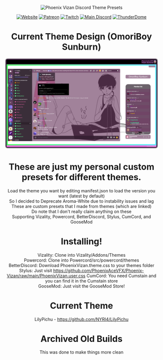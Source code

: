<div align='center'>  

![Phoenix Vizan Discord Theme Presets](banner.png)

[![Website](https://img.shields.io/website?down_color=Black&down_message=Online&label=Trigon%20Systems%20&style=for-the-badge&up_color=Lime&up_message=Online&url=https%3A%2F%2Ftrigon.systems)](https://trigon.systems)
[![Patreon](https://img.shields.io/badge/Patreon-Donate-pink?style=for-the-badge)](https://www.patreon.com/PhoenixAceVFX)
[![Twitch](https://img.shields.io/twitch/status/PhoenixAceVFX?label=PhoenixAceVFX%20Live&style=for-the-badge)](https://www.twitch.tv/PhoenixAceVFX)
[![Main Discord](https://img.shields.io/discord/832050220345982977?style=for-the-badge&logo=appveyor?color=%23ff0000&label=The%20Black%20Arms)](https://go.trigon.systems/Discord)
[![ThunderDome](https://img.shields.io/discord/930471915200585748?style=for-the-badge&logo=appveyor?color=%23ff0000&label=The%20ThunderDome)](https://go.trigon.systems/ThunderDome) 

# Current Theme Design (OmoriBoy Sunburn)  
![V13 OmoriBoy Sunburn Revision Preview](Discord_0wDTJSypUU.png)

# These are just my personal custom presets for different themes.  
Load the theme you want by editing manifest.json to load the version you want (latest by default)  
So I decided to Deprecate Aroma-White due to instability issues and lag  
These are custom presets that I made from themes (which are linked)  
Do note that I don't really claim anything on these  
Supporting Vizality, Powercord, BetterDiscord, Stylus, CumCord, and GooseMod  
# Installing!  
Vizality: Clone into Vizality/Addons/Themes  
Powercord: Clone into Powercord/src/powercord/themes  
BetterDiscord: Download PhoenixVizan.theme.css to your themes folder  
Stylus: Just visit https://github.com/PhoenixAceVFX/Phoenix-Vizan/raw/main/PhoenixVizan.user.css
CumCord: You need Cumstain and you can find it in the Cumstain store  
GooseMod: Just visit the GooseMod Store!  
# Current Theme  
LilyPichu - https://github.com/NYRI4/LilyPichu  
# Archived Old Builds  
This was done to make things more clean  
